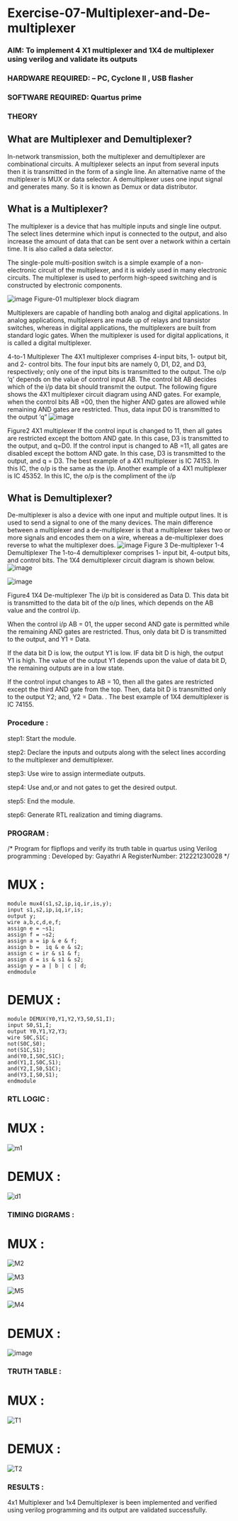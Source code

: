 # Exercise-07-Multiplexer-and-De-multiplexer
### AIM: To implement 4 X1 multiplexer and 1X4 de multiplexer using verilog and validate its outputs
### HARDWARE REQUIRED:  – PC, Cyclone II , USB flasher
### SOFTWARE REQUIRED:   Quartus prime
### THEORY 

## What are Multiplexer and Demultiplexer?
In-network transmission, both the multiplexer and demultiplexer are combinational circuits. A multiplexer selects an input from several inputs then it is transmitted in the form of a single line. An alternative name of the multiplexer is MUX or data selector. A demultiplexer uses one input signal and generates many. So it is known as Demux or data distributor.

## What is a Multiplexer?
The multiplexer is a device that has multiple inputs and single line output. The select lines determine which input is connected to the output, and also increase the amount of data that can be sent over a network within a certain time. It is also called a data selector.

The single-pole multi-position switch is a simple example of a non-electronic circuit of the multiplexer, and it is widely used in many electronic circuits. The multiplexer is used to perform high-speed switching and is constructed by electronic components.

![image](https://user-images.githubusercontent.com/36288975/170912485-73c395c7-23c0-4e78-a53d-a2f0d07d9662.png)
          Figure-01 multiplexer block diagram 

Multiplexers are capable of handling both analog and digital applications. In analog applications, multiplexers are made up of relays and transistor switches, whereas in digital applications, the multiplexers are built from standard logic gates. When the multiplexer is used for digital applications, it is called a digital multiplexer.

4-to-1 Multiplexer
The 4X1 multiplexer comprises 4-input bits, 1- output bit, and 2- control bits. The four input bits are namely 0, D1, D2, and D3, respectively; only one of the input bits is transmitted to the output. The o/p ‘q’ depends on the value of control input AB. The control bit AB decides which of the i/p data bit should transmit the output. The following figure shows the 4X1 multiplexer circuit diagram using AND gates. For example, when the control bits AB =00, then the higher AND gates are allowed while remaining AND gates are restricted. Thus, data input D0 is transmitted to the output ‘q”
![image](https://user-images.githubusercontent.com/36288975/170912568-3598c60a-5035-41f3-b0c4-ccedba13aca5.png)


Figure2 4X1 multiplexer 
If the control input is changed to 11, then all gates are restricted except the bottom AND gate. In this case, D3 is transmitted to the output, and q=D0. If the control input is changed to AB =11, all gates are disabled except the bottom AND gate. In this case, D3 is transmitted to the output, and q = D3. The best example of a 4X1 multiplexer is IC 74153. In this IC, the o/p is the same as the i/p. Another example of a 4X1 multiplexer is IC 45352. In this IC, the o/p is the compliment of the i/p


## What is Demultiplexer?
De-multiplexer is also a device with one input and multiple output lines. It is used to send a signal to one of the many devices. The main difference between a multiplexer and a de-multiplexer is that a multiplexer takes two or more signals and encodes them on a wire, whereas a de-multiplexer does reverse to what the multiplexer does.
![image](https://user-images.githubusercontent.com/36288975/170912606-a30e4b74-1726-4430-b245-2c3c3d9c232d.png)
Figure 3 De-multiplexer 
1-4 Demultiplexer
The 1-to-4 demultiplexer comprises 1- input bit, 4-output bits, and control bits. The 1X4 demultiplexer circuit diagram is shown below.![image](https://user-images.githubusercontent.com/36288975/170912683-00fb746a-1d45-4023-91d1-3a70b841073c.png)

![image](https://user-images.githubusercontent.com/36288975/170912741-7cbd52af-7e0d-4be3-b5c6-6fb9c4eca7c9.png)

Figure4 1X4 De-multiplexer 
The i/p bit is considered as Data D. This data bit is transmitted to the data bit of the o/p lines, which depends on the AB value and the control i/p.

When the control i/p AB = 01, the upper second AND gate is permitted while the remaining AND gates are restricted. Thus, only data bit D is transmitted to the output, and Y1 = Data.

If the data bit D is low, the output Y1 is low. IF data bit D is high, the output Y1 is high. The value of the output Y1 depends upon the value of data bit D, the remaining outputs are in a low state.

If the control input changes to AB = 10, then all the gates are restricted except the third AND gate from the top. Then, data bit D is transmitted only to the output Y2; and, Y2 = Data. . The best example of 1X4 demultiplexer is IC 74155.

 
 
### Procedure : 

step1: Start the module.

step2: Declare the inputs and outputs along with the select lines according to the multiplexer and demultiplexer.

step3: Use wire to assign intermediate outputs.

step4: Use and,or and not gates to get the desired output.

step5: End the module.

step6: Generate RTL realization and timing diagrams.


### PROGRAM :
/*
Program for flipflops  and verify its truth table in quartus using Verilog programming :
Developed by: Gayathri A
RegisterNumber:  212221230028
*/
# MUX :

```
module mux4(s1,s2,ip,iq,ir,is,y);
input s1,s2,ip,iq,ir,is;
output y;
wire a,b,c,d,e,f;
assign e = ~s1;
assign f = ~s2;
assign a = ip & e & f;
assign b =  iq & e & s2;
assign c = ir & s1 & f;
assign d = is & s1 & s2;
assign y = a | b | c | d;
endmodule
```
# DEMUX :
```
module DEMUX(Y0,Y1,Y2,Y3,S0,S1,I);
input S0,S1,I;
output Y0,Y1,Y2,Y3;
wire S0C,S1C;
not(S0C,S0);
not(S1C,S1);
and(Y0,I,S0C,S1C);
and(Y1,I,S0C,S1);
and(Y2,I,S0,S1C);
and(Y3,I,S0,S1);
endmodule
```


### RTL LOGIC  :

# MUX :

![m1](https://user-images.githubusercontent.com/94154854/200152165-7c5c24b2-1ef4-4c89-abf3-aae4c0356cdc.png)

# DEMUX :

![d1](https://user-images.githubusercontent.com/94154854/200152171-9fe47dbb-c451-463a-8b61-4274b1d11601.png)



### TIMING DIGRAMS  :

# MUX :

![M2](https://user-images.githubusercontent.com/94154854/200152218-0fc70f91-17db-4fee-a90f-9a5d0c0cda76.png)

![M3](https://user-images.githubusercontent.com/94154854/200152226-b78b3b0e-085e-4ae9-9fa2-b4e57043f0b5.png)

![M5](https://user-images.githubusercontent.com/94154854/200152329-66c0c536-e6cb-4250-85a4-0fd4f8ef6e75.png)

![M4](https://user-images.githubusercontent.com/94154854/200152238-b6a79152-2f42-48bd-9670-fb5b7c637bdf.png)

# DEMUX :

![image](https://user-images.githubusercontent.com/94154854/200152409-7b69c955-1586-49de-b8d0-228cbde27df1.png)


### TRUTH TABLE :

# MUX :

![T1](https://user-images.githubusercontent.com/94154854/200152336-398668c0-0887-46e5-bc82-7109ac86b2f4.png)

# DEMUX :

![T2](https://user-images.githubusercontent.com/94154854/200152343-0da6e2f5-53ca-4ebb-b155-a6484b662050.png)






### RESULTS :

4x1 Multiplexer and 1x4 Demultiplexer is been implemented and verified using verilog programming and its output are validated successfully.
